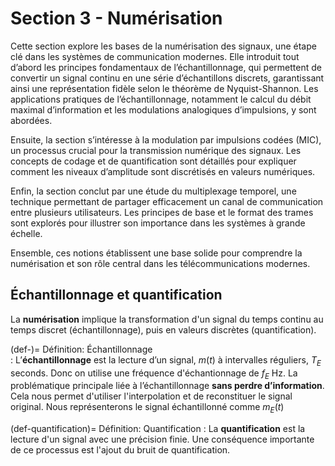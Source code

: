 # Section 3 - Numérisation 

Cette section explore les bases de la numérisation des signaux, une étape clé dans les systèmes de communication modernes. Elle introduit tout d’abord les principes fondamentaux de l’échantillonnage, qui permettent de convertir un signal continu en une série d’échantillons discrets, garantissant ainsi une représentation fidèle selon le théorème de Nyquist-Shannon. Les applications pratiques de l’échantillonnage, notamment le calcul du débit maximal d’information et les modulations analogiques d’impulsions, y sont abordées.

Ensuite, la section s’intéresse à la modulation par impulsions codées (MIC), un processus crucial pour la transmission numérique des signaux. Les concepts de codage et de quantification sont détaillés pour expliquer comment les niveaux d’amplitude sont discrétisés en valeurs numériques.

Enfin, la section conclut par une étude du multiplexage temporel, une technique permettant de partager efficacement un canal de communication entre plusieurs utilisateurs. Les principes de base et le format des trames sont explorés pour illustrer son importance dans les systèmes à grande échelle.

Ensemble, ces notions établissent une base solide pour comprendre la numérisation et son rôle central dans les télécommunications modernes.

## Échantillonnage et quantification

La **numérisation** implique la transformation d'un signal du temps continu au temps discret (échantillonnage), puis en valeurs discrètes (quantification).


(def-)=
Définition: Échantillonnage  
: L’**échantillonnage** est la lecture d’un signal, $m(t)$ à intervalles réguliers, $T_E$ seconds. Donc on utilise une fréquence d'échantionnage de $f_E$ Hz. La problématique principale liée à l’échantillonnage **sans perdre d’information**.  Cela nous permet d'utiliser l'interpolation et de reconstituer le signal original. Nous représenterons le signal échantillonné comme $m_E(t)$ 

 
(def-quantification)=
Définition: Quantification
: La **quantification** est la lecture d'un signal  avec une précision finie. Une conséquence importante de ce processus est l'ajout du  bruit de quantification.

